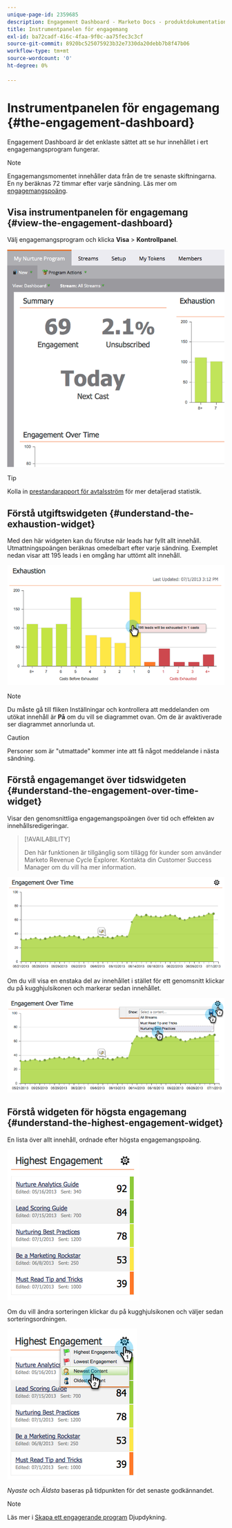 ```yaml
---
unique-page-id: 2359685
description: Engagement Dashboard - Marketo Docs - produktdokumentation
title: Instrumentpanelen för engagemang
exl-id: ba72cadf-416c-4faa-9f0c-aa75fec3c3cf
source-git-commit: 8920bc525075923b32e7330da20debb7b8f47b06
workflow-type: tm+mt
source-wordcount: '0'
ht-degree: 0%

---
```


# Instrumentpanelen för engagemang {#the-engagement-dashboard}

Engagement Dashboard är det enklaste sättet att se hur innehållet i ert engagemangsprogram fungerar.

>[!NOTE]
>
>Engagemangsmomentet innehåller data från de tre senaste skiftningarna. En ny beräknas 72 timmar efter varje sändning. Läs mer om [engagemangspoäng](/help/marketo/product-docs/email-marketing/drip-nurturing/reports-and-notifications/understanding-the-engagement-score.md).

## Visa instrumentpanelen för engagemang {#view-the-engagement-dashboard}

Välj engagemangsprogram och klicka **Visa** > **Kontrollpanel**.

![](assets/image2014-9-15-16-3a42-3a41.png)

>[!TIP]
>
>Kolla in [prestandarapport för avtalsström](/help/marketo/product-docs/email-marketing/drip-nurturing/reports-and-notifications/engagement-stream-performance-report.md) för mer detaljerad statistik.

## Förstå utgiftswidgeten {#understand-the-exhaustion-widget}

Med den här widgeten kan du förutse när leads har fyllt allt innehåll. Utmattningspoängen beräknas omedelbart efter varje sändning. Exemplet nedan visar att 195 leads i en omgång har uttömt allt innehåll.

![](assets/image2014-9-15-16-3a45-3a10.png)

>[!NOTE]
>
>Du måste gå till fliken Inställningar och kontrollera att meddelanden om utökat innehåll är **På** om du vill se diagrammet ovan. Om de är avaktiverade ser diagrammet annorlunda ut.

>[!CAUTION]
>
>Personer som är &quot;utmattade&quot; kommer inte att få något meddelande i nästa sändning.

## Förstå engagemanget över tidswidgeten {#understand-the-engagement-over-time-widget}

Visar den genomsnittliga engagemangspoängen över tid och effekten av innehållsredigeringar.

>[!AVAILABILITY]
>
>Den här funktionen är tillgänglig som tillägg för kunder som använder Marketo Revenue Cycle Explorer. Kontakta din Customer Success Manager om du vill ha mer information.

![](assets/image2014-9-15-16-3a45-3a50.png)

Om du vill visa en enstaka del av innehållet i stället för ett genomsnitt klickar du på kugghjulsikonen och markerar sedan innehållet.

![](assets/image2014-9-15-16-3a46-3a45.png)

## Förstå widgeten för högsta engagemang {#understand-the-highest-engagement-widget}

En lista över allt innehåll, ordnade efter högsta engagemangspoäng.

![](assets/image2014-9-15-16-3a46-3a54.png)

Om du vill ändra sorteringen klickar du på kugghjulsikonen och väljer sedan sorteringsordningen.

![](assets/image2014-9-15-16-3a46-3a58.png)

_Nyaste_ och _Äldsta_ baseras på tidpunkten för det senaste godkännandet.

>[!NOTE]
>
>Läs mer i [Skapa ett engagerande program](/help/marketo/product-docs/email-marketing/drip-nurturing/creating-an-engagement-program/create-an-engagement-program.md) Djupdykning.
